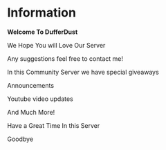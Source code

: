 # Information

**Welcome To DufferDust**

We Hope You will Love Our Server 

Any suggestions feel free to contact me!

In this Community Server we have special giveaways

Announcements

Youtube video updates

And Much More!

Have a Great Time In this Server


Goodbye
